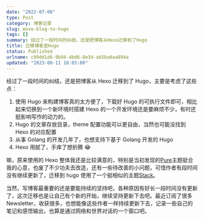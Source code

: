 ```yaml
---
date: "2022-07-08"
type: Post
category: 博客记录
slug: move-blog-to-hugo
tags: []
summary: 经过了一段时间的纠结，还是把博客从Hexo迁移到了Hugo
title: 迁移博客至Hugo
status: Published
urlname: c99dd1d6-9b94-4bd6-8e34-ab5ba0aa894a
updated: "2023-08-11 18:05:00"
---
```


经过了一段时间的纠结，还是把博客从 Hexo 迁移到了 Hugo，主要是考虑了这些点：

1. 使用 Hugo 来构建博客真的太方便了，下载好 Hugo 的可执行文件即可，相比起来切换到一个新环境时搭建 Hexo 的一个开发环境还是要麻烦不少，有时还挺影响写作的动力的。
2. Hugo 的文章存放目录，theme 配置功能可以更自由，当然也可能没找到 Hexo 的对应配置
3. 从事 Golang 的开发几年了，也想支持下基于 Golang 开发的 Hugo
4. Hexo 用腻了，手痒了想折腾 😂

嘛，原来使用的 Hexo 整体我还是比较满意的，特别是当初发现的[Pure](https://github.com/cofess/hexo-theme-pure/)主题挺合我的心意，也废了不少功夫去改造，还有一些待改善的小问题，可惜作者有段时间没有继续更新了，迁移到 hugo 使用了一个挺相似的主题[Stack](https://github.com/CaiJimmy/hugo-theme-stack)。

当然，写博客最重要的还是要能持续的坚持吧，各种原因有好长一段时间没有更新了，这次迁移也是让自己有个新的开始，继续坚持更新下去吧。最近订阅了很多 Newsletter，收获很多，也想能像这些作者一样持续更新下去，记录一些自己的笔记和感悟输出，也算是通过网络和世界对话的一个窗口吧。

